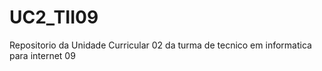 # UC2_TII09
Repositorio da Unidade Curricular 02 da turma de tecnico em informatica para internet 09
